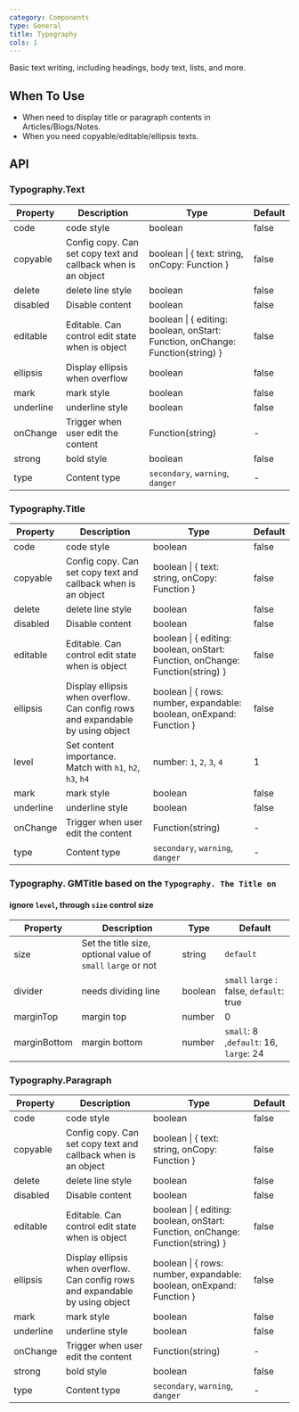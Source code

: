 ```yaml
---
category: Components
type: General
title: Typography
cols: 1
---
```


Basic text writing, including headings, body text, lists, and more.

## When To Use

- When need to display title or paragraph contents in Articles/Blogs/Notes.
- When you need copyable/editable/ellipsis texts.

## API

### Typography.Text

| Property | Description | Type | Default |
| --- | --- | --- | --- |
| code | code style | boolean | false |
| copyable | Config copy. Can set copy text and callback when is an object | boolean \| { text: string, onCopy: Function } | false |
| delete | delete line style | boolean | false |
| disabled | Disable content | boolean | false |
| editable | Editable. Can control edit state when is object | boolean \| { editing: boolean, onStart: Function, onChange: Function(string) } | false |
| ellipsis | Display ellipsis when overflow | boolean | false |
| mark | mark style | boolean | false |
| underline | underline style | boolean | false |
| onChange | Trigger when user edit the content | Function(string) | - |
| strong | bold style | boolean | false |
| type | Content type | `secondary`, `warning`, `danger` | - |

### Typography.Title

| Property | Description | Type | Default |
| --- | --- | --- | --- |
| code | code style | boolean | false |
| copyable | Config copy. Can set copy text and callback when is an object | boolean \| { text: string, onCopy: Function } | false |
| delete | delete line style | boolean | false |
| disabled | Disable content | boolean | false |
| editable | Editable. Can control edit state when is object | boolean \| { editing: boolean, onStart: Function, onChange: Function(string) } | false |
| ellipsis | Display ellipsis when overflow. Can config rows and expandable by using object | boolean \| { rows: number, expandable: boolean, onExpand: Function } | false |
| level | Set content importance. Match with `h1`, `h2`, `h3`, `h4` | number: `1`, `2`, `3`, `4` | 1 |
| mark | mark style | boolean | false |
| underline | underline style | boolean | false |
| onChange | Trigger when user edit the content | Function(string) | - |
| type | Content type | `secondary`, `warning`, `danger` | - |

### Typography. GMTitle based on the `Typography. The Title on`

#### ignore `level`, through `size` control size

| Property | Description | Type | Default |
| --- | --- | --- | --- |
| size | Set the title size, optional value of `small` `large` or not | string | `default` |
| divider | needs dividing line | boolean | `small` `large` : false, `default`: true |
| marginTop | margin top | number | 0 |
| marginBottom | margin bottom | number | `small`: 8 ,`default`: 16, `large`: 24 |

### Typography.Paragraph

| Property | Description | Type | Default |
| --- | --- | --- | --- |
| code | code style | boolean | false |
| copyable | Config copy. Can set copy text and callback when is an object | boolean \| { text: string, onCopy: Function } | false |
| delete | delete line style | boolean | false |
| disabled | Disable content | boolean | false |
| editable | Editable. Can control edit state when is object | boolean \| { editing: boolean, onStart: Function, onChange: Function(string) } | false |
| ellipsis | Display ellipsis when overflow. Can config rows and expandable by using object | boolean \| { rows: number, expandable: boolean, onExpand: Function } | false |
| mark | mark style | boolean | false |
| underline | underline style | boolean | false |
| onChange | Trigger when user edit the content | Function(string) | - |
| strong | bold style | boolean | false |
| type | Content type | `secondary`, `warning`, `danger` | - |
